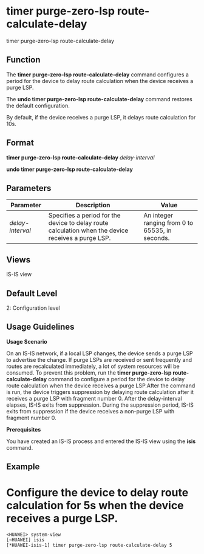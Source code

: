 timer purge-zero-lsp route-calculate-delay
==========================================

timer purge-zero-lsp route-calculate-delay

Function
--------



The **timer purge-zero-lsp route-calculate-delay** command configures a period for the device to delay route calculation when the device receives a purge LSP.

The **undo timer purge-zero-lsp route-calculate-delay** command restores the default configuration.



By default, if the device receives a purge LSP, it delays route calculation for 10s.


Format
------

**timer purge-zero-lsp route-calculate-delay** *delay-interval*

**undo timer purge-zero-lsp route-calculate-delay**


Parameters
----------

| Parameter | Description | Value |
| --- | --- | --- |
| *delay-interval* | Specifies a period for the device to delay route calculation when the device receives a purge LSP. | An integer ranging from 0 to 65535, in seconds. |



Views
-----

IS-IS view


Default Level
-------------

2: Configuration level


Usage Guidelines
----------------

**Usage Scenario**

On an IS-IS network, if a local LSP changes, the device sends a purge LSP to advertise the change. If purge LSPs are received or sent frequently and routes are recalculated immediately, a lot of system resources will be consumed. To prevent this problem, run the **timer purge-zero-lsp route-calculate-delay** command to configure a period for the device to delay route calculation when the device receives a purge LSP.After the command is run, the device triggers suppression by delaying route calculation after it receives a purge LSP with fragment number 0. After the delay-interval elapses, IS-IS exits from suppression. During the suppression period, IS-IS exits from suppression if the device receives a non-purge LSP with fragment number 0.

**Prerequisites**

You have created an IS-IS process and entered the IS-IS view using the **isis** command.


Example
-------

# Configure the device to delay route calculation for 5s when the device receives a purge LSP.
```
<HUAWEI> system-view
[~HUAWEI] isis
[*HUAWEI-isis-1] timer purge-zero-lsp route-calculate-delay 5

```